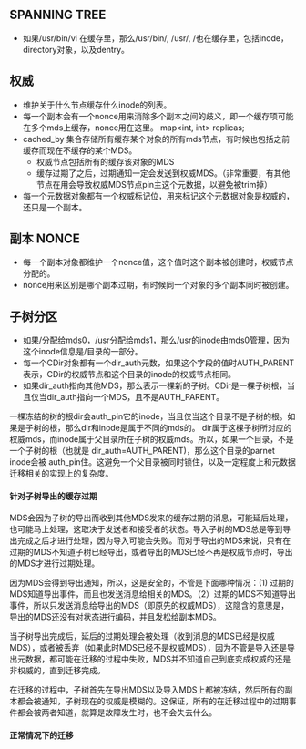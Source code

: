 ## SPANNING TREE

* 如果/usr/bin/vi 在缓存里，那么/usr/bin/, /usr/, /也在缓存里，包括inode，directory对象，以及dentry。

## 权威

* 维护关于什么节点缓存什么inode的列表。
* 每一个副本会有一个nonce用来消除多个副本之间的歧义，即一个缓存项可能在多个mds上缓存，nonce用在这里。
    map<int, int> replicas; 
* cached_by 集合存储所有缓存某个对象的所有mds节点，有时候也包括之前缓存而现在不缓存的某个MDS。
    * 权威节点包括所有的缓存该对象的MDS
    * 缓存过期了之后，过期通知一定会发送到权威MDS。（非常重要，有其他节点在用会导致权威MDS节点pin主这个元数据，以避免被trim掉）
* 每一个元数据对象都有一个权威标记位，用来标记这个元数据对象是权威的，还只是一个副本。

## 副本 NONCE

* 每一个副本对象都维护一个nonce值，这个值时这个副本被创建时，权威节点分配的。
* nonce用来区别是哪个副本过期，有时候同一个对象的多个副本同时被创建。

## 子树分区

* 如果/分配给mds0，/usr分配给mds1，那么/usr的inode由mds0管理，因为这个inode信息是/目录的一部分。
* 每一个CDir对象都有一个dir_auth元数，如果这个字段的值时AUTH_PARENT表示，CDir的权威节点和这个目录的inode的权威节点相同。
* 如果dir_auth指向其他MDS，那么表示一棵新的子树。CDir是一棵子树根，当且仅当dir_auth指向一个MDS，且不是AUTH_PARENT。

一棵冻结的树的根dir会auth_pin它的inode，当且仅当这个目录不是子树的根。如果是子树的根，那么dir和inode是属于不同的mds的。
dir属于这棵子树所对应的权威mds，而inode属于父目录所在子树的权威mds。所以，如果一个目录，不是一个子树的根（也就是 dir_auth=AUTH_PARENT)，那么这个目录的parnet inode会被 auth_pin住。这避免一个父目录被同时锁住，以及一定程度上和元数据迁移相关的实现上的复杂度。

#### 针对子树导出的缓存过期

MDS会因为子树的导出而收到其他MDS发来的缓存过期的消息，可能延后处理，也可能马上处理，这取决于发送者和接受者的状态。导入子树的MDS总是等到导出完成之后才进行处理，因为导入可能会失败。而对于导出的MDS来说，只有在过期的MDS不知道子树已经导出，或者导出的MDS已经不再是权威节点时，导出的MDS才进行过期处理。

因为MDS会得到导出通知，所以，这是安全的，不管是下面哪种情况：(1) 过期的MDS知道导出事件，而且也发送消息给相关的MDS。（2）过期的MDS不知道导出事件，所以只发送消息给导出的MDS（即原先的权威MDS），这隐含的意思是，导出的MDS还没有对状态进行编码，并且发松给副本MDS。

当子树导出完成后，延后的过期处理会被处理（收到消息的MDS已经是权威MDS），或者被丢弃（如果此时MDS已经不是权威MDS），因为不管是导入还是导出元数据，都可能在迁移的过程中失败，MDS并不知道自己到底变成权威的还是非权威的，直到迁移完成。

在迁移的过程中，子树首先在导出MDS以及导入MDS上都被冻结，然后所有的副本都会被通知，子树现在的权威是模糊的。这保证，所有的在迁移过程中的过期事件都会被两者知道，就算是故障发生时，也不会失去什么。

#### 正常情况下的迁移


